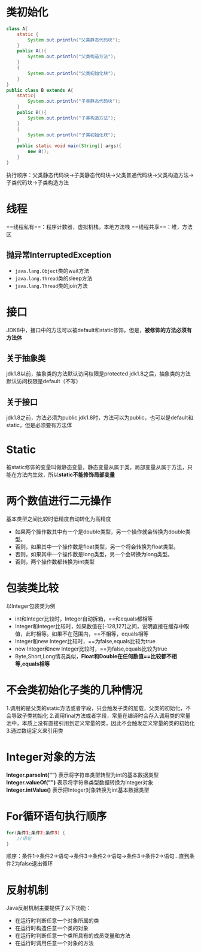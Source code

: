 # 类初始化

```java
class A{
	static {
		System.out.println("父类静态代码块");
	}
	public A(){
		System.out.println("父类构造方法");
	}
	{
		System.out.println("父类初始化块");
	}
}
public class B extends A{
	static{
		System.out.println("子类静态代码块");
	}
	public B(){
		System.out.println("子类构造方法");
	}
	{
		System.out.println("子类初始化块");
	}
	public static void main(String[] args){
		new B();
	}
}
```
执行顺序：父类静态代码块->子类静态代码块->父类普通代码块->父类构造方法->子类代码块->子类构造方法

# 线程
==线程私有==：程序计数器，虚拟机栈，本地方法栈
==线程共享==：堆，方法区
## 抛异常InterruptedException
- `java.lang.Object`类的wait方法
- `java.lang.Thread`类的sleep方法
- `java.lang.Thread`类的join方法
# 接口
JDK8中，接口中的方法可以被default和static修饰，但是，**被修饰的方法必须有方法体**
## 关于抽象类
jdk1.8以前，抽象类的方法默认访问权限是protected
jdk1.8之后，抽象类的方法默认访问权限是default（不写）
## 关于接口
jdk1.8之前，方法必须为public
jdk1.8时，方法可以为public，也可以是default和static，但是必须要有方法体
# Static
被static修饰的变量叫做静态变量，静态变量从属于类，局部变量从属于方法，只能在方法内生效，所以**static不能修饰局部变量**
# 两个数值进行二元操作
基本类型之间比较时低精度自动转化为高精度
- 如果两个操作数其中有一个是double类型，另一个操作就会转换为double类型。
- 否则，如果其中一个操作数是float类型，另一个将会转换为float类型。
- 否则，如果其中一个操作数是long类型，另一个会转换为long类型。
- 否则，两个操作数都转换为int类型

# 包装类比较
以Integer包装类为例
- int和Integer比较时，Integer自动拆箱，==和equals都相等
- Integer和Integer比较时，如果数值在[-128,127]之间，说明直接在缓存中取值，此时相等。如果不在范围内，==不相等，equals相等
- Integer和new Integer比较时，==为false,equals比较为true
- new Integer和new Integer比较时，==为false,equals比较为true
- Byte,Short,Long情况类似，**Float和Double在任何数值==比较都不相等,equals相等**
# 不会类初始化子类的几种情况
1.调用的是父类的static方法或者字段，只会触发子类的加载，父类的初始化，不会导致子类初始化
2.调用final方法或者字段，常量在编译时会存入调用类的常量池中，本质上没有直接引用到定义常量的类，因此不会触发定义常量的类的初始化
3.通过数组定义来引用类
# Integer对象的方法
**Integer.parseInt("")** 表示将字符串类型转型为int的基本数据类型
**Integer.valueOf("")** 表示将字符串类型数据转换为Integer对象
**Integer.intValue()** 表示把Integer对象转换为int基本数据类型
# For循环语句执行顺序
```java
for(条件1;条件2;条件3) {
    //语句
}
```
顺序：条件1->条件2->语句->条件3->条件2->语句->条件3->条件2->语句...直到条件2为false退出循环
# 反射机制
Java反射机制主要提供了以下功能：
- 在运行时判断任意一个对象所属的类
- 在运行时构造任意一个类的对象
- 在运行时判断任意一个类所具有的成员变量和方法
- 在运行时调用任意一个对象的方法